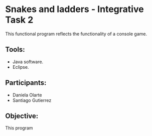 # Snakes and ladders - Integrative Task 2

This functional program reflects the functionality of a console game.

## Tools:
* Java software.
* Eclipse.

## Participants:
* Daniela Olarte
* Santiago Gutierrez

## Objective: 

This program 